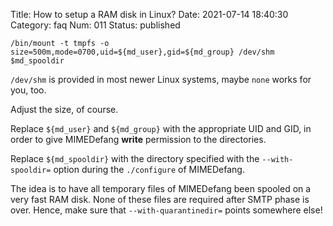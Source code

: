 Title: How to setup a RAM disk in Linux?
Date: 2021-07-14 18:40:30
Category: faq
Num: 011
Status: published

`/bin/mount -t tmpfs -o size=500m,mode=0700,uid=${md_user},gid=${md_group} /dev/shm $md_spooldir`

`/dev/shm` is provided in most newer Linux systems, maybe `none` works for you, too.

Adjust the size, of course.

Replace `${md_user}` and `${md_group}` with the appropriate UID and GID, in order to give MIMEDefang **write** permission to the directories.

Replace `${md_spooldir}` with the directory specified with the `--with-spooldir=` option during the `./configure` of MIMEDefang.

The idea is to have all temporary files of MIMEDefang been spooled on a very fast RAM disk. None of these files are required after SMTP phase is over. Hence, make sure that `--with-quarantinedir=` points somewhere else!
